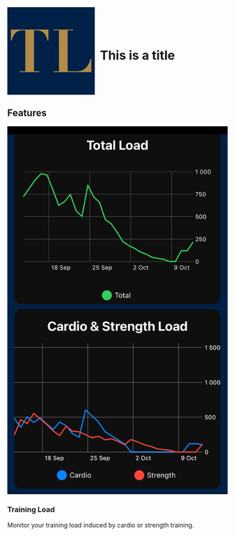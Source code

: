 <div style="display: flex; align-items: center;">
  <img src="AppIcon.png" alt="App Icon" width="200" height="200">
  <h1 style="margin-left: 12px;">This is a title</h1>
</div>



## Features

<div class="feature">
  <div class="feature-image">
    <img src="trainingload1.png" alt="Feature Image 1">
  </div>
  <div class="feature-text">
    <h3>Training Load</h3>
    <p>Monitor your training load induced by cardio or strength training.</p>
  </div>
</div>

<!-- Add more feature sections as needed -->
